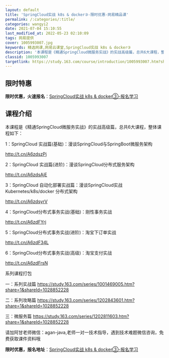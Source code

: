 ```yaml
---
layout: default
title: 'SpringCloud实战 k8s & docker③-限时优惠-网易精品课'
permalink: /:categories/:title/
categories: wangyi2
date: 2021-07-04 15:10:55
last_modified_at: 2022-05-23 02:10:09
tags: 网易提供
cover: 1005993007.jpg
keywords: 精选网课,网易云课堂,SpringCloud实战 k8s & docker③
description: '本课程是《精通SpringCloud微服务实战》的实战高级篇，总共6大课程，整体课程如下：1：SpringCloud实战'
classid: 1005993007
targetlink: https://study.163.com/course/introduction/1005993007.htm?share=1&shareId=1025206652&utm_campaign=share&utm_medium=iphoneShare&utm_source=&utm_u=1025206652
---
```


## 限时特惠

**限时优惠，火速报名**：[SpringCloud实战 k8s & docker③-报名学习](https://study.163.com/course/introduction/1005993007.htm?share=1&shareId=1025206652&utm_campaign=share&utm_medium=iphoneShare&utm_source=&utm_u=1025206652)

## 课程介绍

本课程是《精通SpringCloud微服务实战》的实战高级篇，总共6大课程，整体课程如下：

1：SpringCloud 实战篇(基础)：漫谈SpringCloud与SpringBoot微服务架构

  http://t.cn/A6zdszPj



2：SpringCloud 实战篇(进阶)：漫谈SpringCloud分布式服务架构

  http://t.cn/A6zdsAjE



3：SpringCloud 自动化部署实战篇：漫谈SpringCloud实战 Kubernetes/k8s/docker 分布式架构

  http://t.cn/A6zdsyrV

  

4：SpringCloud分布式事务实战(基础)：刚性事务实战

  http://t.cn/A6zdFYrj



5：SpringCloud分布式事务实战(进阶)：淘宝下订单实战

  http://t.cn/A6zdF34L



6：SpringCloud分布式事务实战(高级)：淘宝支付实战

   http://t.cn/A6zdFrsN

   

系列课程打包

一：系列实战篇 https://study.163.com/series/1001469005.htm?share=1&shareId=1028852228

二：系列攻略篇 https://study.163.com/series/1202843601.htm?share=1&shareId=1028852228

三：微服务篇  https://study.163.com/series/1202811603.htm?share=1&shareId=1028852228



请加阿甘老师微信：agan-java,老师一对一技术指导，遇到技术难题微信咨询，免费获取课件资料哦

**限时优惠，报名地址**：[SpringCloud实战 k8s & docker③-报名学习](https://study.163.com/course/introduction/1005993007.htm?share=1&shareId=1025206652&utm_campaign=share&utm_medium=iphoneShare&utm_source=&utm_u=1025206652)

